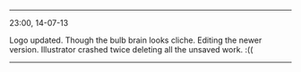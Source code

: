 
---

23:00, 14-07-13

Logo updated.
Though the bulb brain looks cliche.
Editing the newer version.
Illustrator crashed twice deleting all the unsaved work. :((

---
